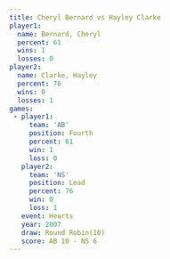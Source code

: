 ```yaml
---
title: Cheryl Bernard vs Hayley Clarke
player1:               
  name: Bernard, Cheryl
  percent: 61          
  wins: 1              
  losses: 0            
player2:               
  name: Clarke, Hayley 
  percent: 76          
  wins: 0              
  losses: 1            
games:
 - player1:          
     team: 'AB'      
     position: Fourth
     percent: 61     
     win: 1          
     loss: 0         
   player2:        
     team: 'NS'    
     position: Lead
     percent: 76   
     win: 0        
     loss: 1       
   event: Hearts        
   year: 2007           
   draw: Round Robin(10)
   score: AB 10 - NS 6  
---
```

